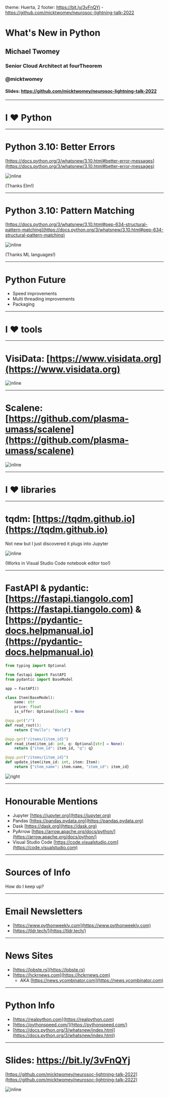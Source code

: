 theme: Huerta, 2
footer: https://bit.ly/3vFnQYj - https://github.com/micktwomey/neurosoc-lightning-talk-2022

# What's New in Python

## Michael Twomey
### Senior Cloud Architect at fourTheorem
### @micktwomey
#### Slides: https://github.com/micktwomey/neurosoc-lightning-talk-2022

---

# I :heart: Python

---

# Python 3.10: Better Errors

[https://docs.python.org/3/whatsnew/3.10.html#better-error-messages](https://docs.python.org/3/whatsnew/3.10.html#better-error-messages)

![inline](syntax-error.png)

(Thanks Elm!)

---

# Python 3.10: Pattern Matching

[https://docs.python.org/3/whatsnew/3.10.html#pep-634-structural-pattern-matching](https://docs.python.org/3/whatsnew/3.10.html#pep-634-structural-pattern-matching)


![inline](pattern-match.png)

(Thanks ML languages!)

---

# Python Future

- Speed improvements
- Multi threading improvements
- Packaging

--- 

# I :heart: tools

---

# VisiData: [https://www.visidata.org](https://www.visidata.org)

![inline](visidata.gif)

---

# Scalene: [https://github.com/plasma-umass/scalene](https://github.com/plasma-umass/scalene)


![inline](scalene-gui-example-full.png)


---

# I :heart: libraries

---

# tqdm: [https://tqdm.github.io](https://tqdm.github.io)

Not new but I just discovered it plugs into Jupyter

![inline](tqdm.png)

(Works in Visual Studio Code notebook editor too!)

---

# FastAPI & pydantic: [https://fastapi.tiangolo.com](https://fastapi.tiangolo.com) & [https://pydantic-docs.helpmanual.io](https://pydantic-docs.helpmanual.io)

```python
from typing import Optional

from fastapi import FastAPI
from pydantic import BaseModel

app = FastAPI()

class Item(BaseModel):
    name: str
    price: float
    is_offer: Optional[bool] = None

@app.get("/")
def read_root():
    return {"Hello": "World"}

@app.get("/items/{item_id}")
def read_item(item_id: int, q: Optional[str] = None):
    return {"item_id": item_id, "q": q}

@app.put("/items/{item_id}")
def update_item(item_id: int, item: Item):
    return {"item_name": item.name, "item_id": item_id}
```

![right](index-03-swagger-02.png)

---

# Honourable Mentions

- Jupyter [https://jupyter.org](https://jupyter.org)
- Pandas [https://pandas.pydata.org](https://pandas.pydata.org)
- Dask [https://dask.org](https://dask.org)
- PyArrow [https://arrow.apache.org/docs/python/](https://arrow.apache.org/docs/python/)
- Visual Studio Code [https://code.visualstudio.com](https://code.visualstudio.com)

---

# Sources of Info

How do I keep up?

---

# Email Newsletters



- [https://www.pythonweekly.com](https://www.pythonweekly.com)
- [https://tldr.tech/](https://tldr.tech/)

---

# News Sites

- [https://lobste.rs](https://lobste.rs)
- [https://hckrnews.com](https://hckrnews.com)
    - AKA [https://news.ycombinator.com](https://news.ycombinator.com)

---

# Python Info

- [https://realpython.com](https://realpython.com)
- [https://pythonspeed.com/](https://pythonspeed.com/)
- [https://docs.python.org/3/whatsnew/index.html](https://docs.python.org/3/whatsnew/index.html)

---

# Slides: https://bit.ly/3vFnQYj
[https://github.com/micktwomey/neurosoc-lightning-talk-2022](https://github.com/micktwomey/neurosoc-lightning-talk-2022)

![inline](neurosoc-bitly.png)
